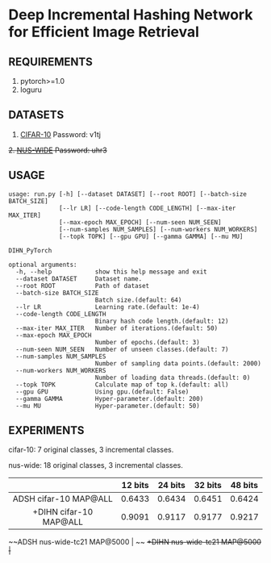 # Deep Incremental Hashing Network for Efficient Image Retrieval

## REQUIREMENTS
1. pytorch>=1.0
2. loguru

## DATASETS
1. [CIFAR-10](https://pan.baidu.com/s/1baBOtVK2SKGRt1TKmx9ruA) Password: v1tj

~~2. [NUS-WIDE](https://pan.baidu.com/s/1f9mKXE2T8XpIq8p7y8Fa6Q) Password: uhr3~~

## USAGE
```
usage: run.py [-h] [--dataset DATASET] [--root ROOT] [--batch-size BATCH_SIZE]
              [--lr LR] [--code-length CODE_LENGTH] [--max-iter MAX_ITER]
              [--max-epoch MAX_EPOCH] [--num-seen NUM_SEEN]
              [--num-samples NUM_SAMPLES] [--num-workers NUM_WORKERS]
              [--topk TOPK] [--gpu GPU] [--gamma GAMMA] [--mu MU]

DIHN_PyTorch

optional arguments:
  -h, --help            show this help message and exit
  --dataset DATASET     Dataset name.
  --root ROOT           Path of dataset
  --batch-size BATCH_SIZE
                        Batch size.(default: 64)
  --lr LR               Learning rate.(default: 1e-4)
  --code-length CODE_LENGTH
                        Binary hash code length.(default: 12)
  --max-iter MAX_ITER   Number of iterations.(default: 50)
  --max-epoch MAX_EPOCH
                        Number of epochs.(default: 3)
  --num-seen NUM_SEEN   Number of unseen classes.(default: 7)
  --num-samples NUM_SAMPLES
                        Number of sampling data points.(default: 2000)
  --num-workers NUM_WORKERS
                        Number of loading data threads.(default: 0)
  --topk TOPK           Calculate map of top k.(default: all)
  --gpu GPU             Using gpu.(default: False)
  --gamma GAMMA         Hyper-parameter.(default: 200)
  --mu MU               Hyper-parameter.(default: 50)

  ```

## EXPERIMENTS

cifar-10: 7 original classes, 3 incremental classes.

nus-wide: 18 original classes, 3 incremental classes.

 | | 12 bits | 24 bits | 32 bits | 48 bits 
   :-:   |  :-:    |   :-:   |   :-:   |   :-:     
ADSH cifar-10 MAP@ALL | 0.6433 | 0.6434 | 0.6451 | 0.6424
+DIHN cifar-10 MAP@ALL | 0.9091 | 0.9117 | 0.9177 | 0.9217

~~ADSH nus-wide-tc21 MAP@5000 | ~~
~~+DIHN nus-wide-tc21 MAP@5000 |~~

